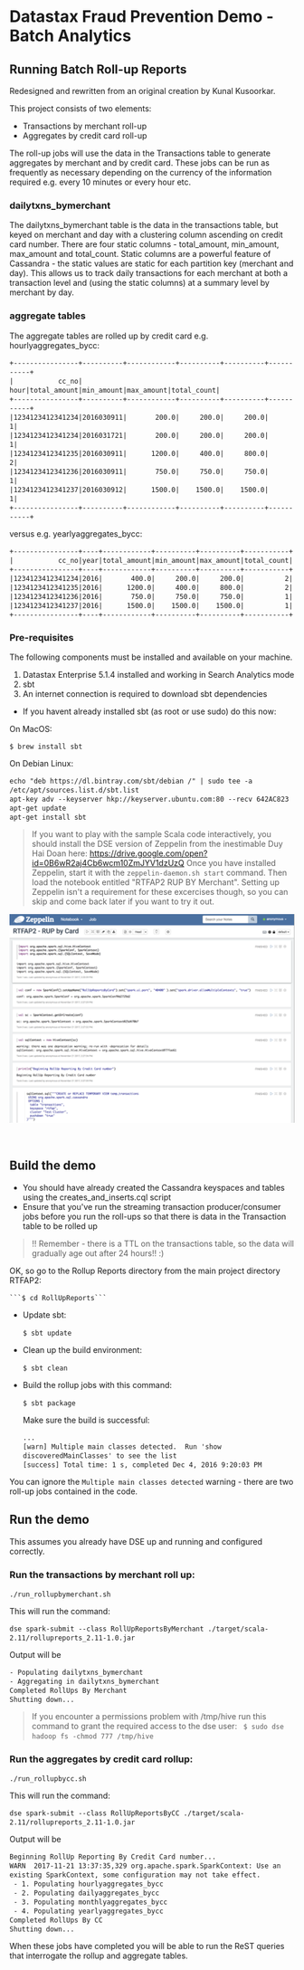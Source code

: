 # Datastax Fraud Prevention Demo - Batch Analytics

## Running Batch Roll-up Reports

Redesigned and rewritten from an original creation by Kunal Kusoorkar.

This project consists of two elements:
   
* Transactions by merchant roll-up
* Aggregates by credit card roll-up

The roll-up jobs will use the data in the Transactions table to generate aggregates by merchant and by credit card. 
These jobs can be run as frequently as necessary depending on the currency of the information required e.g. every 10 minutes or every hour etc.

### dailytxns_bymerchant
The dailytxns_bymerchant table is the data in the transactions table, but keyed on merchant and day with a clustering column ascending on credit card number.
There are four static columns - total_amount, min_amount, max_amount and total_count. Static columns are a powerful feature of Cassandra - the static values are static for each partition key (merchant and day). This allows us to track daily transactions for each merchant at both a transaction level and (using the static columns) at a summary level by merchant by day.

### aggregate tables 
The aggregate tables are rolled up by credit card e.g. hourlyaggregates_bycc:
```
+----------------+----------+------------+----------+----------+-----------+
|           cc_no|      hour|total_amount|min_amount|max_amount|total_count|
+----------------+----------+------------+----------+----------+-----------+
|1234123412341234|2016030911|       200.0|     200.0|     200.0|          1|
|1234123412341234|2016031721|       200.0|     200.0|     200.0|          1|
|1234123412341235|2016030911|      1200.0|     400.0|     800.0|          2|
|1234123412341236|2016030911|       750.0|     750.0|     750.0|          1|
|1234123412341237|2016030912|      1500.0|    1500.0|    1500.0|          1|
+----------------+----------+------------+----------+----------+-----------+
```
versus e.g. yearlyaggregates_bycc:
```
+----------------+----+------------+----------+----------+-----------+
|           cc_no|year|total_amount|min_amount|max_amount|total_count|
+----------------+----+------------+----------+----------+-----------+
|1234123412341234|2016|       400.0|     200.0|     200.0|          2|
|1234123412341235|2016|      1200.0|     400.0|     800.0|          2|
|1234123412341236|2016|       750.0|     750.0|     750.0|          1|
|1234123412341237|2016|      1500.0|    1500.0|    1500.0|          1|
+----------------+----+------------+----------+----------+-----------+
```


### Pre-requisites
The following components must be installed and available on your machine.

  1. Datastax Enterprise 5.1.4 installed and working in Search Analytics mode
  2. sbt
  3. An internet connection is required to download sbt dependencies

  * If you havent already installed sbt (as root or use sudo) do this now:

On MacOS:
```
$ brew install sbt
```
On Debian Linux:
```
echo "deb https://dl.bintray.com/sbt/debian /" | sudo tee -a /etc/apt/sources.list.d/sbt.list
apt-key adv --keyserver hkp://keyserver.ubuntu.com:80 --recv 642AC823
apt-get update
apt-get install sbt
```
> If you want to play with the sample Scala code interactively, you should install the DSE version of Zeppelin from the inestimable Duy Hai Doan here: https://drive.google.com/open?id=0B6wR2aj4Cb6wcm10ZmJYV1dzUzQ 
Once you have installed Zeppelin, start it with the ```zeppelin-daemon.sh start``` command. Then load the notebook entitled "RTFAP2 RUP BY Merchant". Setting up Zeppelin isn't a requirement for these excercises though, so you can skip and come back later if you want to try it out.
<p>
<p align="center">
  <img src="zeppelin_example.png"/>
</p>
<BR>

## Build the demo

  * You should have already created the Cassandra keyspaces and tables using the creates_and_inserts.cql script
  * Ensure that you've run the streaming transaction producer/consumer jobs before you run the roll-ups so that there is data in the Transaction table to be rolled up

> !! Remember - there is a TTL on the transactions table, so the data will gradually age out after 24 hours!! :)


OK, so go to the Rollup Reports directory from the main project directory RTFAP2:

    ```$ cd RollUpReports```
    
  * Update sbt:

    ```$ sbt update```
    
 * Clean up the build environment:

    ```$ sbt clean```
    
 * Build the rollup jobs with this command:

    ```$ sbt package```
    
    Make sure the build is successful:
    ```
    ...
   [warn] Multiple main classes detected.  Run 'show discoveredMainClasses' to see the list
   [success] Total time: 1 s, completed Dec 4, 2016 9:20:03 PM
    ```
You can ignore the ```Multiple main classes detected``` warning - there are two roll-up jobs contained in the code.

## Run the demo

This assumes you already have DSE up and running and configured correctly.

### Run the transactions by merchant roll up: 

```
./run_rollupbymerchant.sh
```

This will run the command:

```
dse spark-submit --class RollUpReportsByMerchant ./target/scala-2.11/rollupreports_2.11-1.0.jar
```
Output will be 
```
- Populating dailytxns_bymerchant
- Aggregating in dailytxns_bymerchant
Completed RollUps By Merchant
Shutting down...
```

> If you encounter a permissions problem with /tmp/hive run this command to grant the required access to the dse user: ```
$ sudo dse hadoop fs -chmod 777 /tmp/hive```

### Run the aggregates by credit card rollup: 

```
./run_rollupbycc.sh
```

This will run the command:
```
dse spark-submit --class RollUpReportsByCC ./target/scala-2.11/rollupreports_2.11-1.0.jar
```
Output will be 
```
Beginning RollUp Reporting By Credit Card number...
WARN  2017-11-21 13:37:35,329 org.apache.spark.SparkContext: Use an existing SparkContext, some configuration may not take effect.
 - 1. Populating hourlyaggregates_bycc
 - 2. Populating dailyaggregates_bycc
 - 3. Populating monthlyaggregates_bycc
 - 4. Populating yearlyaggregates_bycc
Completed RollUps By CC
Shutting down... 
```

When these jobs have completed you will be able to run the ReST queries that interrogate the rollup and aggregate tables.
